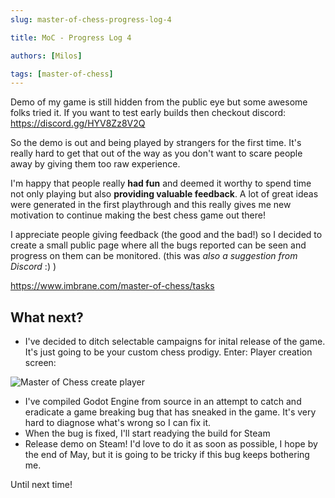 ```yaml
---
slug: master-of-chess-progress-log-4

title: MoC - Progress Log 4

authors: [Milos]

tags: [master-of-chess]
---
```


Demo of my game is still hidden from the public eye but some awesome folks tried it. If you want to test early builds then checkout discord: https://discord.gg/HYV8Zz8V2Q

So the demo is out and being played by strangers for the first time. It's really hard to get that out of the way as you don't want to scare people away by giving them too raw experience.

I'm happy that people really **had fun** and deemed it worthy to spend time not only playing but also **providing valuable feedback**. A lot of great ideas were generated in the first playthrough and this really gives me new motivation to continue making the best chess game out there!

I appreciate people giving feedback (the good and the bad!) so I decided to create a small public page where all the bugs reported can be seen and progress on them can be monitored. (this was _also a suggestion from Discord_ :) )

https://www.imbrane.com/master-of-chess/tasks

## What next?

- I've decided to ditch selectable campaigns for inital release of the game. It's just going to be your custom chess prodigy. Enter: Player creation screen:

![Master of Chess create player](./player_creation.gif)

- I've compiled Godot Engine from source in an attempt to catch and eradicate a game breaking bug that has sneaked in the game. It's very hard to diagnose what's wrong so I can fix it.
- When the bug is fixed, I'll start readying the build for Steam
- Release demo on Steam! I'd love to do it as soon as possible, I hope by the end of May, but it is going to be tricky if this bug keeps bothering me.

Until next time!
